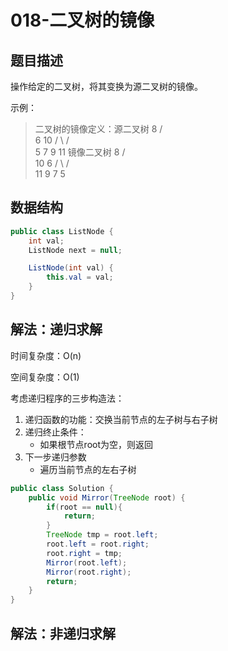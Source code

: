 # 018-二叉树的镜像

## 题目描述

操作给定的二叉树，将其变换为源二叉树的镜像。

示例：

> 二叉树的镜像定义：源二叉树 
>     	    8
>     	   /  \
>     	  6   10
>     	 / \  / \
>     	5  7 9 11
>     	镜像二叉树
>     	    8
>     	   /  \
>     	  10   6
>     	 / \  / \
>     	11 9 7  5

## 数据结构

```java
public class ListNode {
    int val;
    ListNode next = null;

    ListNode(int val) {
        this.val = val;
    }
}
```

## 解法：递归求解

时间复杂度：O(n)

空间复杂度：O(1)

考虑递归程序的三步构造法：

1. 递归函数的功能：交换当前节点的左子树与右子树
2. 递归终止条件：
   * 如果根节点root为空，则返回
3. 下一步递归参数
   * 遍历当前节点的左右子树

```java
public class Solution {
    public void Mirror(TreeNode root) {
        if(root == null){
            return;
        }
        TreeNode tmp = root.left;
        root.left = root.right;
        root.right = tmp;
        Mirror(root.left);
        Mirror(root.right);
        return;
    }
}
```

## 解法：非递归求解